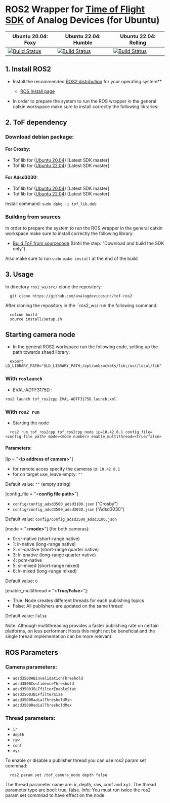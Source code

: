 # ROS2 Wrapper for [Time of Flight SDK](https://github.com/analogdevicesinc/ToF) of Analog Devices (for Ubuntu)

|  Ubuntu 20.04: Foxy |  Ubuntu 22.04: Humble | Ubuntu 22.04: Rolling  |
|---|---|---|
| [![Build Status](https://dev.azure.com/AnalogDevices/ToF/_apis/build/status%2Fanalogdevicesinc.tof-ros2?branchName=main&jobName=Job&configuration=Job%20ubuntu_20_04_foxy)](https://dev.azure.com/AnalogDevices/ToF/_build/latest?definitionId=46&branchName=main)  |  [![Build Status](https://dev.azure.com/AnalogDevices/ToF/_apis/build/status%2Fanalogdevicesinc.tof-ros2?branchName=main&jobName=Job&configuration=Job%20ubuntu_22_04_humble)](https://dev.azure.com/AnalogDevices/ToF/_build/latest?definitionId=46&branchName=main)  |  [![Build Status](https://dev.azure.com/AnalogDevices/ToF/_apis/build/status%2Fanalogdevicesinc.tof-ros2?branchName=main&jobName=Job&configuration=Job%20ubuntu_22_04_rolling)](https://dev.azure.com/AnalogDevices/ToF/_build/latest?definitionId=46&branchName=main) |

## 1. Install ROS2

- Install the recommended [ROS2 distribution](https://docs.ros.org/en/rolling/Releases.html) for your operating system**
  - [ROS Install page](https://docs.ros.org/en/foxy/Installation.html)

- In order to prepare the system to run the ROS wrapper in the general catkin workspace make sure to install correctly the following libraries:

## 2. ToF dependency
### Download debian package:
#### For Crosby:
* Tof lib for ([Ubuntu 20.04](https://swdownloads.analog.com/cse/aditof/tof_deb_pkg/crosby/out_ubuntu20/tof_lib.deb)) [Latest SDK master]
* Tof lib for ([Ubuntu 22.04](https://swdownloads.analog.com/cse/aditof/tof_deb_pkg/crosby/out_ubuntu22/tof_lib.deb)) [Latest SDK master]

#### For Adsd3030:
* Tof lib for ([Ubuntu 20.04](https://swdownloads.analog.com/cse/aditof/tof_deb_pkg/adsd3030/out_ubuntu20/tof_lib.deb)) [Latest SDK master]
* Tof lib for ([Ubuntu 22.04](https://swdownloads.analog.com/cse/aditof/tof_deb_pkg/adsd3030/out_ubuntu22/tof_lib.deb)) [Latest SDK master]

Install command: ```sudo dpkg -i tof_lib.deb```
### Building from sources
In order to prepare the system to run the ROS wrapper in the general catkin workspace make sure to install correctly the following library:

- [Build ToF from sourcecode](https://github.com/analogdevicesinc/ToF/blob/master/doc/itof/linux_build_instructions.md) (Until the step: "Download and build the SDK only")

Also make sure to run ```sudo make install``` at the end of the build

## 3. Usage

In directory ```ros2_ws/src/``` clone the repository:

```console
  git clone https://github.com/analogdevicesinc/tof-ros2
```

After cloning the repository in the ``ros2_ws/ run the following command:
 
```console
  colcon build
  source install/setup.sh
```

## Starting camera node
- In the general ROS2 workspace run the following code, setting up the path towards shaed library:

```console
  export LD_LIBRARY_PATH="$LD_LIBRARY_PATH;/opt/websockets/lib;/usr/local/lib"
```
### With ```roslaunch```

* EVAL-ADTF3175D : 
```console
ros2 launch tof_ros2cpp EVAL-ADTF3175D.launch.xml
```

### With ```ros2 run```

- Starting the node
```console
  ros2 run tof_ros2cpp tof_ros2cpp_node ip=10.42.0.1 config_file=<config file path> mode=<mode number> enable_multithread=<true/false>
```

#### Parameters:
[ip = "<<b>ip address of camera></b>"]
* for remote acces specify the cameras ip: ```10.42.0.1``` 
* for on target use, leave empty: ```""``` 

 Default value: ```""``` (empty string)


 [config_file = "<<b>config file path></b>"]
* ```config/config_adsd3500_adsd3100.json``` ("Crosby")
* ```config/config_adsd3500_adsd3030.json``` ("Adsd3030")

Default value: ```config/config_adsd3500_adsd3100.json```

 [mode = "<<b>mode></b>"] (for both cameras):
 * 0: sr-native (short-range native)
 * 1: lr-native (long-range native)
 * 2: sr-qnative (short-range quarter native)
 * 3: lr-qnative (long-range quarter native)
 * 4: pcm-native 
 * 5: sr-mixed (short-range mixed)
 * 6: lr-mixed (long-range mixed)

Default value: ```0```

 [enable_multithread = "<<b>True/False</b>>"]:
 * True: Node creates different threads for each publishing topics
 * False: All publishers are updated on the same thread
 
Default value: ```False```

Note: Although multithreading provides a faster publishing rate on certain platforms, on less performant Hosts this might not be beneficial and the single thread implementation can be more relevant.

## ROS Parameters
### Camera parameters:
* ```adsd3500ABinvalidationThreshold``` 
* ```adsd3500ConfidenceThreshold``` 
* ```adsd3500JBLFfilterEnableStat``` 
* ```adsd3500JBLFfilterSize``` 
* ```adsd3500RadialThresholdMin``` 
* ```adsd3500RadialThresholdMax``` 

### Thread parameters:
* ```ir```
* ```depth```
* ```raw```
* ```conf```
* ```xyz```

To enable or disable a publisher thread you can use ros2 param set commnad:

```console
  ros2 param set /tof_camera_node depth false
```

The thread parameter name are: ir, depth, raw, conf and xyz.
The thread parameter type are bool: true, false.
Info: You must run twice the ros2 param set commnad to have effect on the node.
